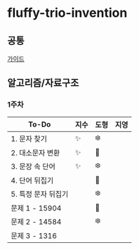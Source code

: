 # fluffy-trio-invention

## 공통
[가이드](./GUIDE.md)

## 알고리즘/자료구조

### 1주차
| To-Do | 지수 | 도형 | 지영 |
| ------- | ------- | ------ | ------ | 
|1. 문자 찾기| ✨ | :snowflake: | |
|2. 대소문자 변환| ✨ | :hibiscus: | |
|3. 문장 속 단어| ✨ | :snowflake: | |
|4. 단어 뒤집기| | :hibiscus: | |
|5. 특정 문자 뒤집기| | :snowflake:| |
|문제 1 - 15904 | | :hibiscus: | |
|문제 2 - 14584 | | :snowflake: | |
|문제 3 - 1316  | | | |

